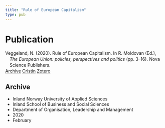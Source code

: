 ```yaml
---
title: "Rule of European Capitalism"
type: pub
---
```

<h1>Publication</h1>
<article id="csl-bib-container-VHDXTHTY" class="csl-bib-container">
  <div class="csl-bib-body" style="line-height: 1.35; padding-left: 1em; text-indent:-1em;">
  <div class="csl-entry">Veggeland, N. (2020). Rule of European Capitalism. In R. Moldovan (Ed.), <i>The European Union: policies, perspectives and politics</i> (pp. 3&#x2013;16). Nova Science Publishers.</div>
</div>
  <div class="csl-bib-buttons">
    <a href="#taxonomy-article-VHDXTHTY" class="csl-bib-button">Archive</a>
    <a href="https://app.cristin.no/results/show.jsf?id=1795101" alt="Cristin URL" class="csl-bib-button">Cristin</a>
    <a href="http://zotero.org/groups/5022929/items/VHDXTHTY" alt="Zotero URL" class="csl-bib-button">Zotero</a>
  </div>
  <div id="csl-bib-meta-container-VHDXTHTY"></div>
</article>
<div id="csl-bib-meta-VHDXTHTY" class="csl-bib-meta">
  <article id="taxonomy-article-VHDXTHTY" class="taxonomy-article">
    <h1>Archive</h1>
    <ul>
      <li>Inland Norway University of Applied Sciences</li>
      <li>Inland School of Business and Social Sciences</li>
      <li>Department of Organisation, Leadership and Management</li>
      <li>2020</li>
      <li>February</li>
    </ul>
  </article>
</div>
